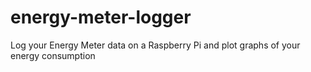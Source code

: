 # energy-meter-logger
Log your Energy Meter data on a Raspberry Pi and plot graphs of your energy consumption 
